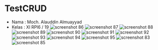 # TestCRUD
* Nama    : Moch. Alauddin Almuayyad
* Kelas   : XI RPl6 / 19
![screenshot 86](https://cloud.githubusercontent.com/assets/22111021/23752822/7a94d312-0509-11e7-99d7-cc35c3f64c9d.png)
![screenshot 87](https://cloud.githubusercontent.com/assets/22111021/23752823/7ab077fc-0509-11e7-9454-6951612b88d7.png)
![screenshot 88](https://cloud.githubusercontent.com/assets/22111021/23752828/7e108ba8-0509-11e7-8855-53f4009237ce.png)
![screenshot 89](https://cloud.githubusercontent.com/assets/22111021/23752824/7b3ef158-0509-11e7-8914-6688779138b1.png)
![screenshot 90](https://cloud.githubusercontent.com/assets/22111021/23752826/7db96530-0509-11e7-8722-1da527a28f4e.png)
![screenshot 91](https://cloud.githubusercontent.com/assets/22111021/23752829/7e3a5492-0509-11e7-8dea-76737ca0de33.png)
![screenshot 92](https://cloud.githubusercontent.com/assets/22111021/23752830/7e8ede4a-0509-11e7-971e-787a43dc732b.png)
![screenshot 93](https://cloud.githubusercontent.com/assets/22111021/23752831/7ebcef9c-0509-11e7-8ed0-79e45b4ef6e6.png)
![screenshot 94](https://cloud.githubusercontent.com/assets/22111021/23752832/7ec4afa2-0509-11e7-8cfa-a8f94063c051.png)
![screenshot 95](https://cloud.githubusercontent.com/assets/22111021/23752834/7f5ba84e-0509-11e7-8d4e-f14e27040ab6.png)
![screenshot 83](https://cloud.githubusercontent.com/assets/22111021/23752835/7f845154-0509-11e7-8ef8-c809ff5edc94.png)
![screenshot 85](https://cloud.githubusercontent.com/assets/22111021/23752836/7f8edc8c-0509-11e7-9ca1-ebf1f23173da.png)
